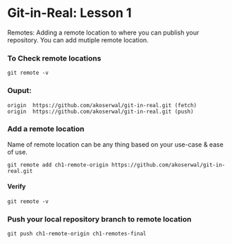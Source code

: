 # Git-in-Real: Lesson 1

Remotes: Adding a remote location to where you can publish your repository. You can add mutiple remote location. 

### To Check remote locations

```git remote -v```

### Ouput:

```
origin  https://github.com/akoserwal/git-in-real.git (fetch)
origin  https://github.com/akoserwal/git-in-real.git (push)
```

### Add a remote location

Name of remote location can be any thing based on your use-case & ease of use. 

```
git remote add ch1-remote-origin https://github.com/akoserwal/git-in-real.git 
```

#### Verify 

```git remote -v```

### Push your local repository branch to remote location

``` 
git push ch1-remote-origin ch1-remotes-final
```

